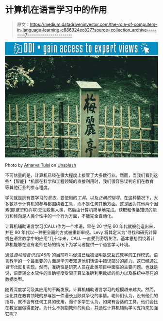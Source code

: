 # 计算机在语言学习中的作用

> 原文：<https://medium.datadriveninvestor.com/the-role-of-computers-in-language-learning-c886924ec827?source=collection_archive---------7----------------------->

[![](img/919154f90999fba2aaf4bf14bb709e6a.png)](http://www.track.datadriveninvestor.com/1B9E)![](img/c53266f9c767a6f9ee1d94a838a0df0d.png)

Photo by [Atharva Tulsi](https://unsplash.com/@atharva_tulsi?utm_source=medium&utm_medium=referral) on [Unsplash](https://unsplash.com?utm_source=medium&utm_medium=referral)

不可估量的是，计算机已经在很大程度上接管了大多数行业。然而，当我们看到这些*【智能】*机器在科学和工程领域的直接利用时，我们很容易误判它们在教育等其他行业的参与程度。

学习就是拥有要学习的*意志*，要使用的*工具*，以及*正确的指导*。在这种情况下，大多数基于计算机的参与都围绕着工具，而不是任何其他方面。这是因为其他两个因素(即*意志*和*引导*)无法脱离人类，然后由计算机简单地完成。获取和传播知识的能力和倾向是人类个性中的一个行为方面，不能完全自动化。

计算机辅助语言学习(CALL)作为一个术语，早在 20 世纪 60 年代就被创造出来，并在 90 年代以一种更全面的方式被重新审视。Levy 将其定义为“寻找和研究计算机在语言教学中的应用”几十年来，CALL 一直受到密切关注。基本思想围绕着计算机能够在没有老师在场的情况下为学习者提供一个语言学习环境。

通过*自动语音识别(ASR)* 的当前呼叫促进已经被证明是交互式教学的工作模式。语言教学的一个最重要的方面是学习者知道他们话语中错误部分的能力。这已经通过*音节化*反复实现。然而，准确性是研究人员在此类项目中面临的主要问题。也就是说，语音转文本软件的准确程度受限于算法准确利用数据的能力以及系统中存在的数据类型。

随着深度学习及其应用的不断发展，计算机辅助语言学习的规模越来越大。然而，深化其在教育领域的参与是一件漫长且颇具争议的事情。老师们认为，没有他们的指导，就不会有任何工具的使用，而许多学生认为，如果有合适的工具，他们会比在教室里做得更好。为什么不拥抱教师的角色，并通过计算机辅助学习支持来加强它呢？